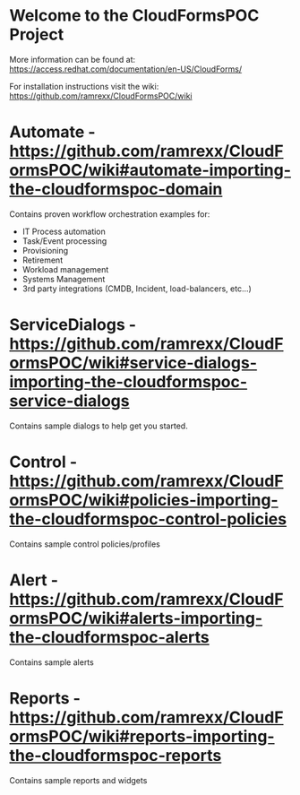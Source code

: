 Welcome to the CloudFormsPOC Project
====================================
More information can be found at: https://access.redhat.com/documentation/en-US/CloudForms/

For installation instructions visit the wiki: 
https://github.com/ramrexx/CloudFormsPOC/wiki

Automate - https://github.com/ramrexx/CloudFormsPOC/wiki#automate-importing-the-cloudformspoc-domain
========================
Contains proven workflow orchestration examples for:
  - IT Process automation
  - Task/Event processing
  - Provisioning
  - Retirement
  - Workload management
  - Systems Management
  - 3rd party integrations (CMDB, Incident, load-balancers, etc...)


ServiceDialogs - https://github.com/ramrexx/CloudFormsPOC/wiki#service-dialogs-importing-the-cloudformspoc-service-dialogs
==============
Contains sample dialogs to help get you started.


Control - https://github.com/ramrexx/CloudFormsPOC/wiki#policies-importing-the-cloudformspoc-control-policies
=======
Contains sample control policies/profiles


Alert - https://github.com/ramrexx/CloudFormsPOC/wiki#alerts-importing-the-cloudformspoc-alerts
=====
Contains sample alerts

Reports - https://github.com/ramrexx/CloudFormsPOC/wiki#reports-importing-the-cloudformspoc-reports
=======
Contains sample reports and widgets
